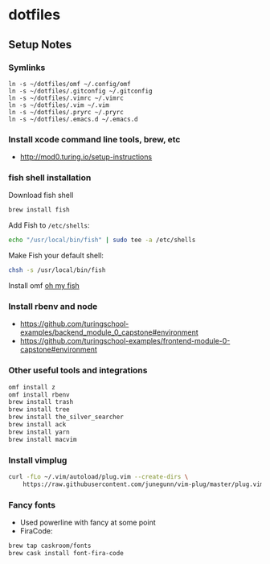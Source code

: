 dotfiles
========

## Setup Notes

### Symlinks

```
ln -s ~/dotfiles/omf ~/.config/omf
ln -s ~/dotfiles/.gitconfig ~/.gitconfig
ln -s ~/dotfiles/.vimrc ~/.vimrc
ln -s ~/dotfiles/.vim ~/.vim
ln -s ~/dotfiles/.pryrc ~/.pryrc
ln -s ~/dotfiles/.emacs.d ~/.emacs.d
```

### Install xcode command line tools, brew, etc

* http://mod0.turing.io/setup-instructions

### fish shell installation
Download fish shell

```sh
brew install fish
```

Add Fish to `/etc/shells`:

```sh
echo "/usr/local/bin/fish" | sudo tee -a /etc/shells
```

Make Fish your default shell:

```sh
chsh -s /usr/local/bin/fish
```

Install omf [oh my fish](https://github.com/oh-my-fish/oh-my-fish)

### Install rbenv and node

* https://github.com/turingschool-examples/backend_module_0_capstone#environment
* https://github.com/turingschool-examples/frontend-module-0-capstone#environment


### Other useful tools and integrations

```sh
omf install z
omf install rbenv
brew install trash
brew install tree
brew install the_silver_searcher
brew install ack
brew install yarn
brew install macvim
```

### Install vimplug

```sh
curl -fLo ~/.vim/autoload/plug.vim --create-dirs \
    https://raw.githubusercontent.com/junegunn/vim-plug/master/plug.vim
```

### Fancy fonts

* Used powerline with fancy at some point
* FiraCode:

```sh
brew tap caskroom/fonts
brew cask install font-fira-code
```  
